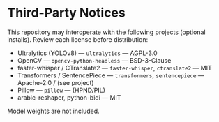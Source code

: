 # Third-Party Notices

This repository may interoperate with the following projects (optional installs). 
Review each license before distribution:

- Ultralytics (YOLOv8) — `ultralytics` — AGPL-3.0
- OpenCV — `opencv-python-headless` — BSD-3-Clause
- faster-whisper / CTranslate2 — `faster-whisper`, `ctranslate2` — MIT
- Transformers / SentencePiece — `transformers`, `sentencepiece` — Apache-2.0 / (see project)
- Pillow — `pillow` — (HPND/PIL)
- arabic-reshaper, python-bidi — MIT

Model weights are not included.
